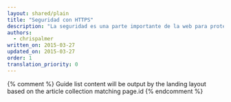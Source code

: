 ```yaml
---
layout: shared/plain
title: "Seguridad con HTTPS"
description: "La seguridad es una parte importante de la web para proteger a los usuarios, y se deberá seguir desarrollando el soporte para la TLS (seguridad de la capa de transporte) a fin de poder utilizar las API (interfaces de programación de aplicaciones) nuevas y existentes en el futuro."
authors:
  - chrispalmer
written_on: 2015-03-27
updated_on: 2015-03-27
order: 1
translation_priority: 0
---
```


{% comment %}
Guide list content will be output by the landing layout based on the article collection matching page.id
{% endcomment %}
